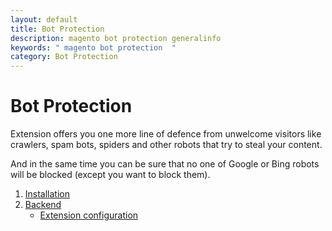 ```yaml
---
layout: default
title: Bot Protection
description: magento bot protection generalinfo
keywords: " magento bot protection  "
category: Bot Protection
---
```


# Bot Protection

Extension offers you one more line of defence from unwelcome visitors like
crawlers, spam bots, spiders and other robots that try to steal your content.

And in the same time you can be sure that no one of Google or Bing robots will
be blocked (except you want to block them).

1. [Installation](installation/)
2. [Backend](backend/)
    - [Extension configuration](extension-configuration/)
